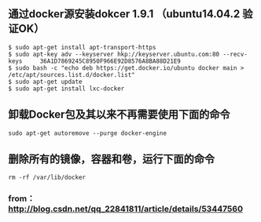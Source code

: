 ## 通过docker源安装dokcer 1.9.1 （ubuntu14.04.2 验证OK）
```
$ sudo apt-get install apt-transport-https
$ sudo apt-key adv --keyserver hkp://keyserver.ubuntu.com:80 --recv-keys     36A1D7869245C8950F966E92D8576A8BA88D21E9
$ sudo bash -c "echo deb https://get.docker.io/ubuntu docker main > /etc/apt/sources.list.d/docker.list"
$ sudo apt-get update
$ sudo apt-get install lxc-docker
```
## 卸载Docker包及其以来不再需要使用下面的命令
```
sudo apt-get autoremove --purge docker-engine
```
## 删除所有的镜像，容器和卷，运行下面的命令
```
rm -rf /var/lib/docker
```
### from：http://blog.csdn.net/qq_22841811/article/details/53447560
